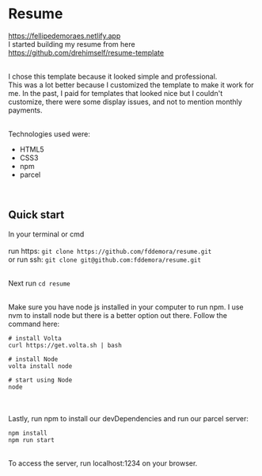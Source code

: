 # Resume
https://fellipedemoraes.netlify.app <br />
I started building my resume from here https://github.com/drehimself/resume-template <br/><br/>

I chose this template because it looked simple and professional.  <br/>
This was a lot better because I customized the template to make it work for me. In the past, I paid for templates that looked nice but I couldn't customize, there were some display issues, and not to mention monthly payments. <br/> <br/>

Technologies used were:

- HTML5
- CSS3
- npm
- parcel

<br/>

## Quick start
In your terminal or cmd <br/><br/>
run https: `git clone https://github.com/fddemora/resume.git` <br/>
or run ssh: `git clone git@github.com:fddemora/resume.git` <br/><br/>

Next run    `cd resume`  <br/><br/>

Make sure you have node js installed in your computer to run npm. I use nvm to install node but there is a better option out there. Follow the command here:

```
# install Volta
curl https://get.volta.sh | bash

# install Node
volta install node

# start using Node
node
```

<br/><br/>
Lastly, run npm to install our devDependencies and run our parcel server: <br/>
```
npm install
npm run start
```
<br/>
To access the server, run localhost:1234 on your browser.

